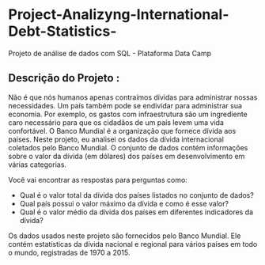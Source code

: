 # Project-Analizyng-International-Debt-Statistics-
Projeto de análise de dados com SQL - Plataforma Data Camp

## Descrição do Projeto : 

Não é que nós humanos apenas contraímos dívidas para administrar nossas necessidades. Um país também pode se endividar para administrar sua economia. Por exemplo, os gastos com infraestrutura são um ingrediente caro necessário para que os cidadãos de um país levem uma vida confortável. O Banco Mundial é a organização que fornece dívida aos países.
Neste projeto, eu analisei os dados da dívida internacional coletados pelo Banco Mundial. O conjunto de dados contém informações sobre o valor da dívida (em dólares) dos países em desenvolvimento em várias categorias.

Você vai encontrar as respostas para perguntas como: 
* Qual é o valor total da dívida dos países listados no conjunto de dados?
* Qual país possui o valor máximo da dívida e como é esse valor? 
* Qual é o valor médio da dívida dos países em diferentes indicadores da dívida? 

Os dados usados neste projeto são fornecidos pelo Banco Mundial. Ele contém estatísticas da dívida nacional e regional para vários países em todo o mundo, registradas de 1970 a 2015.
